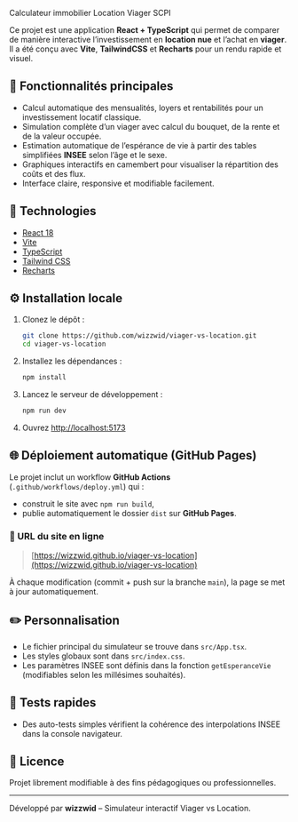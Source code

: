 Calculateur immobilier Location Viager SCPI

Ce projet est une application **React + TypeScript** qui permet de comparer de manière interactive l’investissement en **location nue** et l’achat en **viager**. Il a été conçu avec **Vite**, **TailwindCSS** et **Recharts** pour un rendu rapide et visuel.

## 🚀 Fonctionnalités principales
- Calcul automatique des mensualités, loyers et rentabilités pour un investissement locatif classique.
- Simulation complète d’un viager avec calcul du bouquet, de la rente et de la valeur occupée.
- Estimation automatique de l’espérance de vie à partir des tables simplifiées **INSEE** selon l’âge et le sexe.
- Graphiques interactifs en camembert pour visualiser la répartition des coûts et des flux.
- Interface claire, responsive et modifiable facilement.

## 🧩 Technologies
- [React 18](https://react.dev/)
- [Vite](https://vitejs.dev/)
- [TypeScript](https://www.typescriptlang.org/)
- [Tailwind CSS](https://tailwindcss.com/)
- [Recharts](https://recharts.org/)

## ⚙️ Installation locale
1. Clonez le dépôt :
   ```bash
   git clone https://github.com/wizzwid/viager-vs-location.git
   cd viager-vs-location
   ```
2. Installez les dépendances :
   ```bash
   npm install
   ```
3. Lancez le serveur de développement :
   ```bash
   npm run dev
   ```
4. Ouvrez [http://localhost:5173](http://localhost:5173)

## 🌐 Déploiement automatique (GitHub Pages)
Le projet inclut un workflow **GitHub Actions** (`.github/workflows/deploy.yml`) qui :
- construit le site avec `npm run build`,
- publie automatiquement le dossier `dist` sur **GitHub Pages**.

### 🔗 URL du site en ligne
> [https://wizzwid.github.io/viager-vs-location](https://wizzwid.github.io/viager-vs-location)

À chaque modification (commit + push sur la branche `main`), la page se met à jour automatiquement.

## ✏️ Personnalisation
- Le fichier principal du simulateur se trouve dans `src/App.tsx`.
- Les styles globaux sont dans `src/index.css`.
- Les paramètres INSEE sont définis dans la fonction `getEsperanceVie` (modifiables selon les millésimes souhaités).

## 🧪 Tests rapides
- Des auto-tests simples vérifient la cohérence des interpolations INSEE dans la console navigateur.

## 📄 Licence
Projet librement modifiable à des fins pédagogiques ou professionnelles.

---
Développé par **wizzwid** – Simulateur interactif Viager vs Location.
